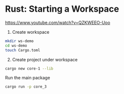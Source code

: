 # Rust: Starting a Workspace

https://www.youtube.com/watch?v=QZKWEEO-Uoo

1. Create workspace

```sh
mkdir ws-demo
cd ws-demo
touch Cargo.toml
```

2. Create project under workspace

```sh
cargo new core-1 --lib
```

Run the main package

```sh
cargo run -p core_3
```

